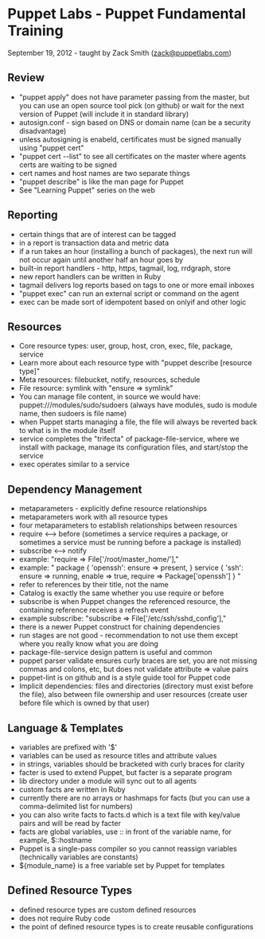 Puppet Labs - Puppet Fundamental Training
=========================================

September 19, 2012 - taught by Zack Smith (zack@puppetlabs.com)

Review
------
* "puppet apply" does not have parameter passing from the master, but you can
  use an open source tool pick (on github) or wait for the next version of
  Puppet (will include it in standard library)
* autosign.conf - sign based on DNS or domain name (can be a security disadvantage)
* unless autosigning is enabeld, certificates must be signed manually using
  "puppet cert"
* "puppet cert --list" to see all certificates on the master where agents certs are 
  waiting to be signed 
* cert names and host names are two separate things
* "puppet describe" is like the man page for Puppet
* See "Learning Puppet" series on the web

Reporting
---------
* certain things that are of interest can be tagged
* in a report is transaction data and metric data
* if a run takes an hour (installing a bunch of packages), the next run will
  not occur again until another half an hour goes by
* built-in report handlers - http, https, tagmail, log, rrdgraph, store
* new report handlers can be written in Ruby
* tagmail delivers log reports based on tags to one or more email inboxes
* "puppet exec" can run an external script or command on the agent
* exec can be made sort of idempotent based on onlyif and other logic

Resources
---------
* Core resource types: user, group, host, cron, exec, file, package, service
* Learn more about each resource type with "puppet describe [resource type]"
* Meta resources: filebucket, notify, resources, schedule
* File resource: symlink with "ensure => symlink"
* You can manage file content, in source we would have:
  puppet:///modules/sudo/sudoers (always have modules, sudo is module name, then
  sudoers is file name)
* when Puppet starts managing a file, the file will always be reverted back to
  what is in the module itself
* service completes the "trifecta" of package-file-service, where we install
  with package, manage its configuration files, and start/stop the service
* exec operates similar to a service

Dependency Management
---------------------
* metaparameters - explicitly define resource relationships
* metaparameters work with all resource types
* four metaparameters to establish relationships between resources
* require <--> before (sometimes a service requires a package, or sometimes
  a service must be running before a package is installed)
* subscribe <--> notify
* example: "require => File['/root/master_home/'],"
* example:
  "
         package { 'openssh':
           ensure => present,
         }
         service { 'ssh':
           ensure => running,
           enable => true,
           require => Package['openssh']
         }
  "
* refer to references by their title, not the name
* Catalog is exactly the same whether you use require or before
* subscribe is when Puppet changes the referenced resource, the containing
  reference receives a refresh event
* example subscribe: "subscribe => File['/etc/ssh/sshd_config'],"
* there is a newer Puppet construct for chaining dependencies
* run stages are not good - recommendation to not use them except where you
  really know what you are doing
* package-file-service design pattern is useful and common
* puppet parser validate ensures curly braces are set, you are not missing
  commas and colons, etc, but does not validate attribute => value pairs
* puppet-lint is on github and is a style guide tool for Puppet code
* Implicit dependencies: files and directories (directory must exist before
  the file), also between file ownership and user resources (create user
  before file which is owned by that user)

Language & Templates
--------------------
* variables are prefixed with '$'
* variables can be used as resource titles and attribute values
* in strings, variables should be bracketed with curly braces for clarity
* facter is used to extend Puppet, but facter is a separate program
* lib directory under a module will sync out to all agents
* custom facts are written in Ruby
* currently there are no arrays or hashmaps for facts (but you can use a
  comma-delimited list for numbers)
* you can also write facts to facts.d which is a text file with key/value
  pairs and will be read by facter
* facts are global variables, use :: in front of the variable name, for
  example, $::hostname
* Puppet is a single-pass compiler so you cannot reassign variables
  (technically variables are constants)
* ${module_name} is a free variable set by Puppet for templates

Defined Resource Types
----------------------
* defined resource types are custom defined resources
* does not require Ruby code
* the point of defined resource types is to create reusable configurations

